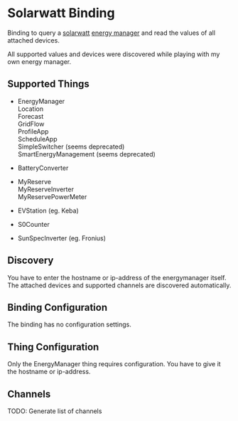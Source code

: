 # Solarwatt Binding

Binding to query a [solarwatt](https://www.solarwatt.de/) [energy manager](https://www.solarwatt.de/energie-management/energymanager) and read the values of all attached devices.

All supported values and devices were discovered while playing with my own energy manager.


## Supported Things

* EnergyManager  
  Location  
  Forecast  
  GridFlow  
  ProfileApp  
  ScheduleApp  
  SimpleSwitcher (seems deprecated)  
  SmartEnergyManagement (seems deprecated)

* BatteryConverter
  
* MyReserve  
  MyReserveInverter  
  MyReservePowerMeter
  
* EVStation (eg. Keba)
* S0Counter
* SunSpecInverter (eg. Fronius)  


## Discovery

You have to enter the hostname or ip-address of the energymanager itself. The attached devices and supported channels
are discovered automatically.

## Binding Configuration

The binding has no configuration settings.

## Thing Configuration

Only the EnergyManager thing requires configuration.
You have to give it the hostname or ip-address.

## Channels

TODO: Generate list of channels